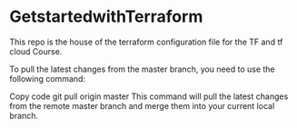 # GetstartedwithTerraform
This repo is the house of the terraform configuration file for the TF and tf cloud Course.



To pull the latest changes from the master branch, you need to use the following command:

Copy code
git pull origin master
This command will pull the latest changes from the remote master branch and merge them into your current local branch.